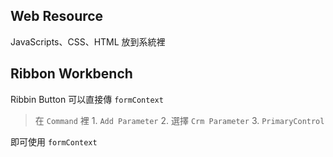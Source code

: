 ## Web Resource
JavaScripts、CSS、HTML 放到系統裡

## Ribbon Workbench
Ribbin Button 可以直接傳 `formContext`

> 在 `Command` 裡
	1. `Add Parameter`
	2. 選擇 `Crm Parameter`
	3. `PrimaryControl`

即可使用 `formContext`